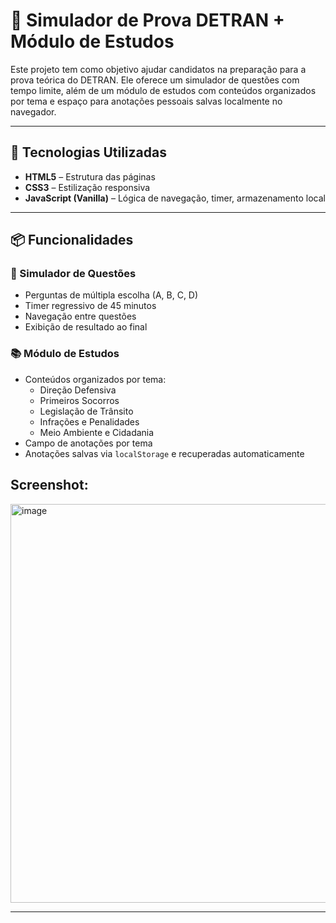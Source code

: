 # 🚗 Simulador de Prova DETRAN + Módulo de Estudos

Este projeto tem como objetivo ajudar candidatos na preparação para a prova teórica do DETRAN. Ele oferece um simulador de questões com tempo limite, além de um módulo de estudos com conteúdos organizados por tema e espaço para anotações pessoais salvas localmente no navegador.

---

## 🧰 Tecnologias Utilizadas

- **HTML5** – Estrutura das páginas
- **CSS3** – Estilização responsiva
- **JavaScript (Vanilla)** – Lógica de navegação, timer, armazenamento local

---

## 📦 Funcionalidades

### 📝 Simulador de Questões

- Perguntas de múltipla escolha (A, B, C, D)
- Timer regressivo de 45 minutos
- Navegação entre questões
- Exibição de resultado ao final

### 📚 Módulo de Estudos

- Conteúdos organizados por tema:
  - Direção Defensiva
  - Primeiros Socorros
  - Legislação de Trânsito
  - Infrações e Penalidades
  - Meio Ambiente e Cidadania
- Campo de anotações por tema
- Anotações salvas via `localStorage` e recuperadas automaticamente


## Screenshot:
<img width="1854" height="638" alt="image" src="https://github.com/user-attachments/assets/adf0751b-da9a-4a7f-9829-cbf25b4b90f9" />


---



